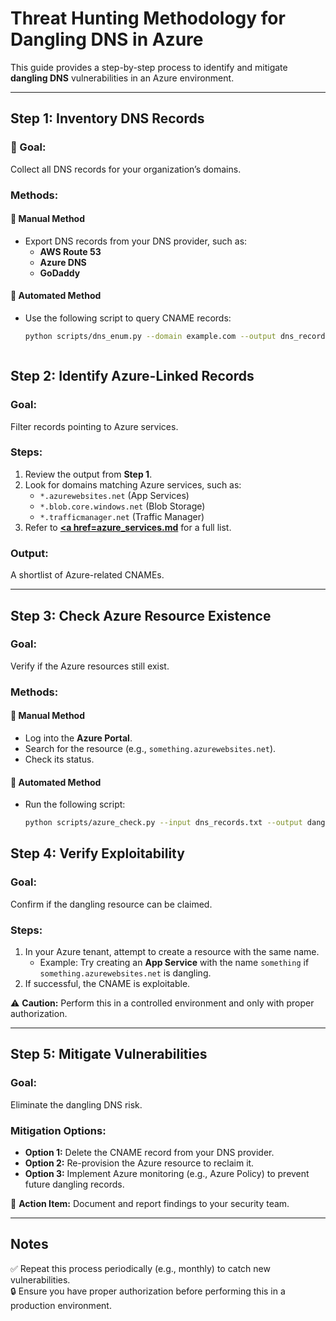 # Threat Hunting Methodology for Dangling DNS in Azure  

This guide provides a step-by-step process to identify and mitigate **dangling DNS** vulnerabilities in an Azure environment.  

---  

## Step 1: Inventory DNS Records  

### 🎯 Goal:  
Collect all DNS records for your organization’s domains.  

### Methods:  

#### 🔹 Manual Method  
- Export DNS records from your DNS provider, such as:  
  - **AWS Route 53**  
  - **Azure DNS**  
  - **GoDaddy**  

#### 🔹 Automated Method  
- Use the following script to query CNAME records:  

  ```bash
  python scripts/dns_enum.py --domain example.com --output dns_records.txt



## Step 2: Identify Azure-Linked Records  

### Goal:  
Filter records pointing to Azure services.  

### Steps:  
1. Review the output from **Step 1**.  
2. Look for domains matching Azure services, such as:  
   - `*.azurewebsites.net` (App Services)  
   - `*.blob.core.windows.net` (Blob Storage)  
   - `*.trafficmanager.net` (Traffic Manager)  
3. Refer to **[<a href=azure_services.md](https://github.com/MichaelVenturella/DanglingDNS-Azure/blob/main/docs/Azure_services.md)** for a full list.  

### Output:  
A shortlist of Azure-related CNAMEs.  

---  

## Step 3: Check Azure Resource Existence  

### Goal:  
Verify if the Azure resources still exist.  

### Methods:  

#### 🔹 Manual Method  
- Log into the **Azure Portal**.  
- Search for the resource (e.g., `something.azurewebsites.net`).  
- Check its status.  

#### 🔹 Automated Method  
- Run the following script:  

  ```bash
  python scripts/azure_check.py --input dns_records.txt --output dangling.txt


## Step 4: Verify Exploitability  

### Goal:  
Confirm if the dangling resource can be claimed.  

### Steps:  
1. In your Azure tenant, attempt to create a resource with the same name.  
   - Example: Try creating an **App Service** with the name `something` if `something.azurewebsites.net` is dangling.  
2. If successful, the CNAME is exploitable.  

⚠ **Caution:** Perform this in a controlled environment and only with proper authorization.  

---  

## Step 5: Mitigate Vulnerabilities  

### Goal:  
Eliminate the dangling DNS risk.  

### Mitigation Options:  
- **Option 1:** Delete the CNAME record from your DNS provider.  
- **Option 2:** Re-provision the Azure resource to reclaim it.  
- **Option 3:** Implement Azure monitoring (e.g., Azure Policy) to prevent future dangling records.  

📌 **Action Item:** Document and report findings to your security team.  

---  

## Notes  
✅ Repeat this process periodically (e.g., monthly) to catch new vulnerabilities.  
🔒 Ensure you have proper authorization before performing this in a production environment.  

